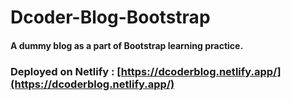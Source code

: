 # Dcoder-Blog-Bootstrap
#### A dummy blog as a part of Bootstrap learning practice.
### Deployed on Netlify : [https://dcoderblog.netlify.app/](https://dcoderblog.netlify.app/)
